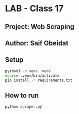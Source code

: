 # LAB - Class 17

## Project:  Web Scraping

## Author: Saif Obeidat

## Setup

```sh
python3 -m venv .venv
source .venv/bin/activate
pip install -r requirements.txt
```

## How to run

```sh
python scraper.py
```

